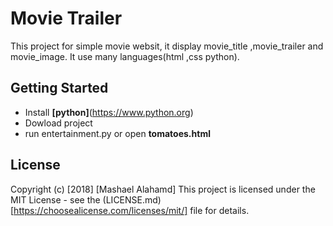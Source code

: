 # Movie Trailer
This project for simple movie websit, it display movie_title ,movie_trailer and movie_image. It use many languages(html ,css python). 

## Getting Started

  - Install **[python]**(https://www.python.org)
  - Dowload project
  - run entertainment.py or open **tomatoes.html**


## License
Copyright (c) [2018] [Mashael Alahamd]
This project is licensed under the MIT License - see the (LICENSE.md)[https://choosealicense.com/licenses/mit/] file for details.
